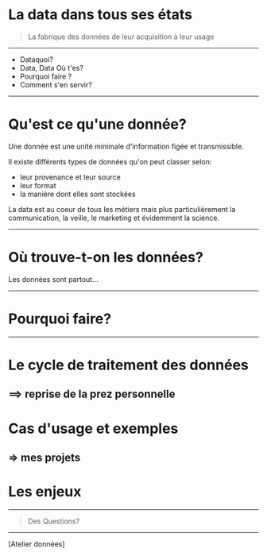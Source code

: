 # La data dans tous ses états
> La fabrique des données de leur acquisition à leur usage

---

* Dataquoi?
* Data, Data Où t'es?
* Pourquoi faire ?
* Comment s'en servir?


---

# Qu'est ce qu'une donnée?

Une donnée est une unité minimale d'information
figée et transmissible.

Il existe différents types de données
qu'on peut classer selon:
* leur provenance et leur source
* leur format
* la manière dont elles sont stockées

La data est au coeur de tous les métiers mais plus particulièrement la communication, la veille, le marketing et évidemment la science.

---

# Où trouve-t-on les données?

Les données sont partout...



---

# Pourquoi faire?

---

# Le cycle de traitement des données
==> reprise de la prez personnelle
---

# Cas d'usage et exemples

=> mes projets
---

# Les enjeux


---

> Des Questions?

---

[Atelier données]
